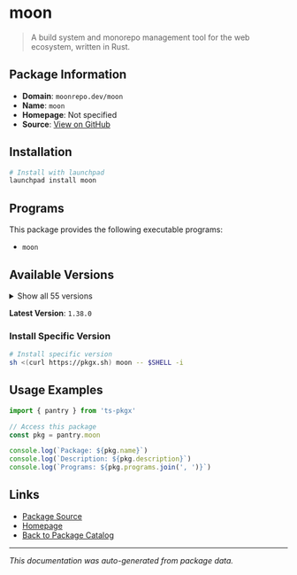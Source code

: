 # moon

> A build system and monorepo management tool for the web ecosystem, written in Rust.

## Package Information

- **Domain**: `moonrepo.dev/moon`
- **Name**: `moon`
- **Homepage**: Not specified
- **Source**: [View on GitHub](https://github.com/pkgxdev/pantry/tree/main/projects/moonrepo.dev/moon/package.yml)

## Installation

```bash
# Install with launchpad
launchpad install moon
```

## Programs

This package provides the following executable programs:

- `moon`

## Available Versions

<details>
<summary>Show all 55 versions</summary>

- `1.38.0`, `1.37.3`, `1.37.2`, `1.37.1`, `1.37.0`
- `1.36.3`, `1.36.2`, `1.36.1`, `1.36.0`, `1.35.7`
- `1.35.6`, `1.35.5`, `1.35.4`, `1.35.3`, `1.35.2`
- `1.35.1`, `1.35.0`, `1.34.3`, `1.34.2`, `1.34.1`
- `1.34.0`, `1.33.3`, `1.33.2`, `1.33.1`, `1.33.0`
- `1.32.9`, `1.32.8`, `1.32.7`, `1.32.6`, `1.32.5`
- `1.32.4`, `1.32.3`, `1.32.2`, `1.32.1`, `1.32.0`
- `1.31.3`, `1.31.2`, `1.31.1`, `1.31.0`, `1.30.6`
- `1.30.5`, `1.30.4`, `1.30.3`, `1.30.2`, `1.30.1`
- `1.30.0`, `1.29.4`, `1.29.3`, `1.29.2`, `1.29.1`
- `1.29.0`, `1.28.3`, `1.28.2`, `1.28.1`, `1.25.4`

</details>

**Latest Version**: `1.38.0`

### Install Specific Version

```bash
# Install specific version
sh <(curl https://pkgx.sh) moon -- $SHELL -i
```

## Usage Examples

```typescript
import { pantry } from 'ts-pkgx'

// Access this package
const pkg = pantry.moon

console.log(`Package: ${pkg.name}`)
console.log(`Description: ${pkg.description}`)
console.log(`Programs: ${pkg.programs.join(', ')}`)
```

## Links

- [Package Source](https://github.com/pkgxdev/pantry/tree/main/projects/moonrepo.dev/moon/package.yml)
- [Homepage](#)
- [Back to Package Catalog](../../../package-catalog.md)

---

*This documentation was auto-generated from package data.*
